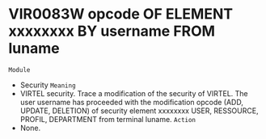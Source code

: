 # VIR0083W opcode OF ELEMENT xxxxxxxx BY username FROM luname
`Module`
- Security
`Meaning`
- VIRTEL security. Trace a modification of the security of VIRTEL. The user username has proceeded with the modification opcode (ADD, UPDATE, DELETION) of security element xxxxxxxx USER, RESSOURCE, PROFIL, DEPARTMENT from terminal luname.
`Action`
- None.
